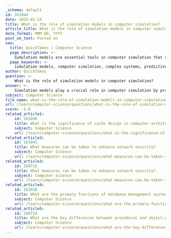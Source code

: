 ```yaml
---
_schema: default
id: 161044
date: 2025-01-24
title: What is the role of simulation models in computer simulation?
article_title: What is the role of simulation models in computer simulation?
date_format: MMM DD, YYYY
post_on_text: Posted on
seo:
  title: QuickTakes | Computer Science
  page_description: >-
    Simulation models are essential tools in computer simulation that represent complex systems for analysis, prediction, and understanding across various domains.
  page_keywords: >-
    simulation models, computer simulation, complex systems, predictive capability, virtual simulations, educational applications, research and development, decision-making support, mathematical techniques, interactive exploration
author: QuickTakes
question: >-
    What is the role of simulation models in computer simulation?
answer: >-
    Simulation models play a crucial role in computer simulation by providing a structured representation of complex systems that can be analyzed and manipulated to understand their behavior under various conditions. Here are some key aspects of their role:\n\n1. **Representation of Complex Systems**: Simulation models serve as facsimiles of real-world processes or systems, allowing researchers and practitioners to investigate how these systems behave. By using mathematical and computational techniques, these models can capture the essential dynamics of the systems being studied, whether they are physical, biological, or social in nature.\n\n2. **Predictive Capability**: One of the primary purposes of simulation models is to predict the future behavior of a system based on its current state and the laws governing it. For instance, in physics, differential equations are often employed to model dynamic systems, enabling the exploration of time evolution and providing insights that may not be achievable through experimental methods alone.\n\n3. **Types of Simulations**: There are various types of simulations, including:\n   - **Virtual Simulations**: These allow users to interact with a computer-generated environment, enhancing understanding of theoretical concepts, particularly in STEM education.\n   - **Game-Based Simulations**: By incorporating game elements, these simulations engage users and facilitate learning complex concepts in a more approachable manner.\n   - **Simulator Software**: Tools like EveryCircuit and Ansys provide platforms for simulating real-world scenarios, such as circuit behavior or structural analysis, allowing for interactive and visual exploration of engineering problems.\n\n4. **Educational Applications**: In educational settings, simulation models are increasingly used to foster deeper understanding and engagement among students. They promote inquiry, problem-solving, and critical thinking skills, making complex subjects more accessible and relatable.\n\n5. **Research and Development**: In research, simulation models are invaluable for testing hypotheses and exploring scenarios that may be impractical or impossible to study in real life. They allow for experimentation with different variables and conditions, leading to a better understanding of the underlying processes.\n\n6. **Decision-Making Support**: In fields such as engineering and management, simulation models can aid in decision-making by providing insights into the potential outcomes of different strategies or actions. This can help stakeholders make informed choices based on simulated results rather than relying solely on intuition or past experiences.\n\nIn summary, simulation models are essential tools in computer simulation that enable the exploration, understanding, and prediction of complex systems across various domains. They facilitate learning, support research, and enhance decision-making processes by providing a safe and controlled environment for experimentation and analysis.
subject: Computer Science
file_name: what-is-the-role-of-simulation-models-in-computer-simulation.md
url: /learn/computer-science/questions/what-is-the-role-of-simulation-models-in-computer-simulation
score: -1.0
related_article1:
    id: 161048
    title: What is the significance of cache design in computer architecture?
    subject: Computer Science
    url: /learn/computer-science/questions/what-is-the-significance-of-cache-design-in-computer-architecture
related_article2:
    id: 161041
    title: What measures can be taken to enhance network security?
    subject: Computer Science
    url: /learn/computer-science/questions/what-measures-can-be-taken-to-enhance-network-security
related_article3:
    id: 160715
    title: What measures can be taken to enhance network security?
    subject: Computer Science
    url: /learn/computer-science/questions/what-measures-can-be-taken-to-enhance-network-security
related_article4:
    id: 161038
    title: What are the primary functions of database management systems?
    subject: Computer Science
    url: /learn/computer-science/questions/what-are-the-primary-functions-of-database-management-systems
related_article5:
    id: 160724
    title: What are the key differences between procedural and object-oriented programming paradigms?
    subject: Computer Science
    url: /learn/computer-science/questions/what-are-the-key-differences-between-procedural-and-objectoriented-programming-paradigms
---
```


&nbsp;